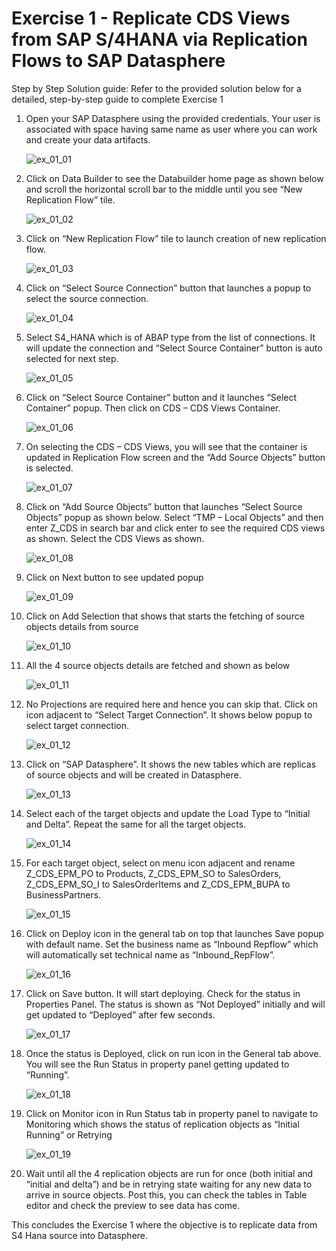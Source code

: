 # Exercise 1 - Replicate CDS Views from SAP S/4HANA via Replication Flows to SAP Datasphere

Step by Step Solution guide:
Refer to the provided solution below for a detailed, step-by-step guide to complete Exercise 1
1.	Open your SAP Datasphere using the provided credentials. Your user is associated with space having same name as user where you can work and create your data artifacts.
   
    ![ex_01_01](images/ex_01_01.png)

2.	Click on Data Builder to see the Databuilder home page as shown below and scroll the horizontal scroll bar to the middle until you see “New Replication Flow” tile.
   
    ![ex_01_02](images/ex_01_02.png)

3.	Click on “New Replication Flow” tile to launch creation of new replication flow.
   
    ![ex_01_03](images/ex_01_03.png)

4.	Click on “Select Source Connection” button that launches a popup to select the source connection.

    ![ex_01_04](images/ex_01_04.png)

5.	Select S4_HANA which is of ABAP type from the list of connections. It will update the connection and “Select Source Container” button is auto selected for next step.

    ![ex_01_05](images/ex_01_05.png)

6.	Click on “Select Source Container” button and it launches “Select Container” popup. Then click on CDS – CDS Views Container.

    ![ex_01_06](images/ex_01_06.png)

7.	On selecting the CDS – CDS Views, you will see that the container is updated in Replication Flow screen and the “Add Source Objects” button is selected.

    ![ex_01_07](images/ex_01_07.png)

8.	Click on “Add Source Objects” button that launches “Select Source Objects” popup as shown below. Select “TMP – Local Objects” and then enter Z_CDS in search bar and click enter to see the required CDS views as shown. Select the CDS Views as shown.

    ![ex_01_08](images/ex_01_08.png)

9.	Click on Next button to see updated popup

    ![ex_01_09](images/ex_01_09.png)

10.	Click on Add Selection that shows that starts the fetching of source objects details from source

    ![ex_01_10](images/ex_01_10.png)

11.	All the 4 source objects details are fetched and shown as below

    ![ex_01_11](images/ex_01_11.png)

12.	No Projections are required here and hence you can skip that. Click on icon adjacent to “Select Target Connection”. It shows below popup to select target connection.

    ![ex_01_12](images/ex_01_12.png)

13.	Click on “SAP Datasphere”. It shows the new tables which are replicas of source objects and will be created in Datasphere.

    ![ex_01_13](images/ex_01_13.png)

14.	Select each of the target objects and update the Load Type to “Initial and Delta”. Repeat the same for all the target objects.

    ![ex_01_14](images/ex_01_14.png)

15.	For each target object, select on menu icon adjacent and rename Z_CDS_EPM_PO to Products, Z_CDS_EPM_SO to SalesOrders, Z_CDS_EPM_SO_I to SalesOrderItems and Z_CDS_EPM_BUPA to BusinessPartners.

    ![ex_01_15](images/ex_01_15.png)

16.	Click on Deploy icon in the general tab on top that launches Save popup with default name. Set the business name as “Inbound Repflow” which will automatically set technical name as “Inbound_RepFlow”.
    
    ![ex_01_16](images/ex_01_16.png)

17.	Click on Save button. It will start deploying. Check for the status in Properties Panel. The status is shown as “Not Deployed” initially and will get updated to “Deployed” after few seconds.

    ![ex_01_17](images/ex_01_17.png)

18.	Once the status is Deployed, click on run icon in the General tab above. You will see the Run Status in property panel getting updated to “Running”.

    ![ex_01_18](images/ex_01_18.png)

19.	Click on Monitor icon in Run Status tab in property panel to navigate to Monitoring which shows the status of replication objects as “Initial Running” or Retrying

    ![ex_01_19](images/ex_01_19.png)

20.	Wait until all the 4 replication objects are run for once (both initial and “initial and delta”) and be in retrying state waiting for any new data to arrive in source objects. Post this, you can check the tables in Table editor and check the preview to see data has come.

This concludes the Exercise 1 where the objective is to replicate data from S4 Hana source into Datasphere.
